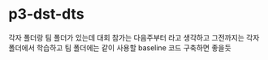 # p3-dst-dts

각자 폴더랑 팀 폴더가 있는데
대회 참가는 다음주부터 라고 생각하고
그전까지는 각자 폴더에서 학습하고
팀 폴더에는 같이 사용할 baseline 코드 구축하면 좋을듯

